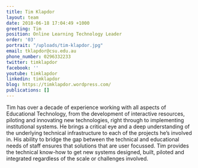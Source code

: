 ```yaml
---
title: Tim Klapdor
layout: team
date: 2018-06-18 17:04:49 +1000
greeting: Tim
position: Online Learning Technology Leader
order: '03'
portrait: "/uploads/tim-klapdor.jpg"
email: tklapdor@csu.edu.au
phone_number: 0296332233
twitter: timklapdor
facebook: ''
youtube: timklapdor
linkedin: timklapdor
blog: https://timklapdor.wordpress.com/
publications: []
---
```

Tim has over a decade of experience working with all aspects of Educational Technology, from the development of interactive resources, piloting and innovating new technologies, right through to implementing institutional systems. He brings a critical eye and a deep understanding of the underlying technical infrastructure to each of the projects he’s involved in. His ability to bridge the gap between the technical and educational needs of staff ensures that solutions that are user focussed. Tim provides the technical know-how to get new systems designed, built, piloted and integrated regardless of the scale or challenges involved.
